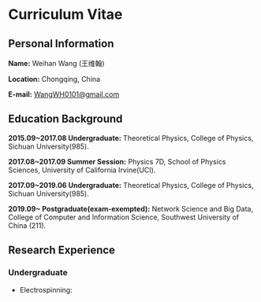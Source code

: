 # Curriculum Vitae

## Personal Information

**Name:** Weihan Wang (王维翰)

**Location:** Chongqing, China

**E-mail:** WangWH0101@gmail.com

## Education Background
**2015.09~2017.08 Undergraduate:** Theoretical Physics, College of Physics, Sichuan University(985).

**2017.08~2017.09 Summer Session:** Physics 7D, School of Physics Sciences, University of California Irvine(UCI).

**2017.09~2019.06 Undergraduate:** Theoretical Physics, College of Physics, Sichuan University(985).

**2019.09~        Postgraduate(exam-exempted):** Network Science and Big Data, College of Computer and Information Science, Southwest University of China (211).

## Research Experience
### Undergraduate
- Electrospinning:
